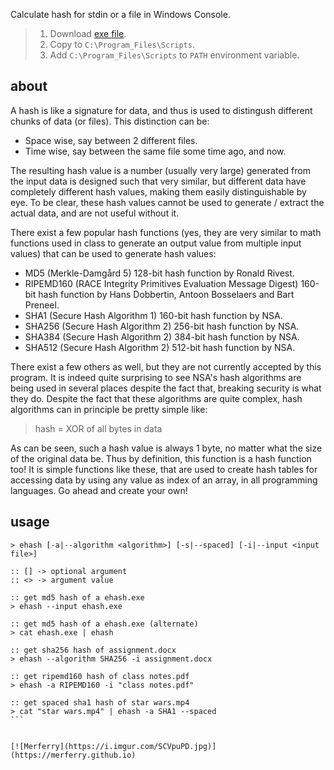 ﻿Calculate hash for stdin or a file in Windows Console.
> 1. Download [exe file](https://raw.githubusercontent.com/winp/extra-bel/master/ecd.cmd).
> 2. Copy to `C:\Program_Files\Scripts`.
> 3. Add `C:\Program_Files\Scripts` to `PATH` environment variable.


## about

A hash is like a signature for data, and thus is used to distingush
different chunks of data (or files). This distinction can be:

- Space wise, say between 2 different files.
- Time wise, say between the same file some time ago, and now.

The resulting hash value is a number (usually very large) generated from the
input data is designed such that very similar, but different data have
completely different hash values, making them easily distinguishable by eye.
To be clear, these hash values cannot be used to generate / extract the actual
data, and are not useful without it.

There exist a few popular hash functions (yes, they are very similar to math
functions used in class to generate an output value from multiple input values)
that can be used to generate hash values:

- MD5 (Merkle-Damgård 5) 128-bit hash function by Ronald Rivest.
- RIPEMD160 (RACE Integrity Primitives Evaluation Message Digest) 160-bit hash
  function by Hans Dobbertin, Antoon Bosselaers and Bart Preneel.
- SHA1 (Secure Hash Algorithm 1) 160-bit hash function by NSA.
- SHA256 (Secure Hash Algorithm 2) 256-bit hash function by NSA.
- SHA384 (Secure Hash Algorithm 2) 384-bit hash function by NSA.
- SHA512 (Secure Hash Algorithm 2) 512-bit hash function by NSA.

There exist a few others as well, but they are not currently accepted by this
program. It is indeed quite surprising to see NSA's hash algorithms are being
used in several places despite the fact that, breaking security is what they
do. Despite the fact that these algorithms are quite complex, hash algorithms
can in principle be pretty simple like:

> hash = XOR of all bytes in data

As can be seen, such a hash value is always 1 byte, no matter what the size of
the original data be. Thus by definition, this function is a hash function too!
It is simple functions like these, that are used to create hash tables
for accessing data by using any value as index of an array, in all programming
languages. Go ahead and create your own!


## usage

```batch
> ehash [-a|--algorithm <algorithm>] [-s|--spaced] [-i|--input <input file>]

:: [] -> optional argument
:: <> -> argument value
```

````batch
:: get md5 hash of a ehash.exe
> ehash --input ehash.exe

:: get md5 hash of a ehash.exe (alternate)
> cat ehash.exe | ehash

:: get sha256 hash of assignment.docx
> ehash --algorithm SHA256 -i assignment.docx

:: get ripemd160 hash of class notes.pdf
> ehash -a RIPEMD160 -i "class notes.pdf"

:: get spaced sha1 hash of star wars.mp4
> cat "star wars.mp4" | ehash -a SHA1 --spaced
```


[![Merferry](https://i.imgur.com/SCVpuPD.jpg)](https://merferry.github.io)
